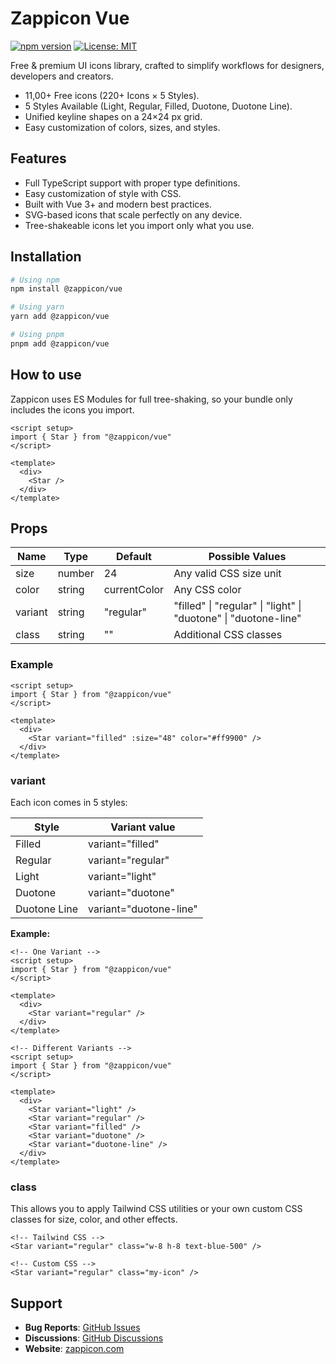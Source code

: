 # Zappicon Vue

[![npm version](https://badge.fury.io/js/%40zappicon%2Fvue.svg)](https://badge.fury.io/js/%40zappicon%2Fvue)
[![License: MIT](https://img.shields.io/badge/License-MIT-yellow.svg)](https://zappicon.com/license)

Free & premium UI icons library, crafted to simplify workflows for designers, developers and creators.

- 11,00+ Free icons (220+ Icons × 5 Styles).
- 5 Styles Available (Light, Regular, Filled, Duotone, Duotone Line).
- Unified keyline shapes on a 24×24 px grid.
- Easy customization of colors, sizes, and styles.

## Features

- Full TypeScript support with proper type definitions.
- Easy customization of style with CSS.
- Built with Vue 3+ and modern best practices.
- SVG-based icons that scale perfectly on any device.
- Tree-shakeable icons let you import only what you use.

## Installation

```bash
# Using npm
npm install @zappicon/vue

# Using yarn
yarn add @zappicon/vue

# Using pnpm
pnpm add @zappicon/vue
```

## How to use

Zappicon uses ES Modules for full tree-shaking, so your bundle only includes the icons you import.

```vue
<script setup>
import { Star } from "@zappicon/vue"
</script>

<template>
  <div>
    <Star />
  </div>
</template>
```

## Props

| Name    | Type   | Default      | Possible Values                                                 |
| ------- | ------ | ------------ | --------------------------------------------------------------- |
| size    | number | 24           | Any valid CSS size unit                                         |
| color   | string | currentColor | Any CSS color                                                   |
| variant | string | "regular"    | "filled" \| "regular" \| "light" \| "duotone" \| "duotone-line" |
| class   | string | ""           | Additional CSS classes                                          |

### Example

```vue
<script setup>
import { Star } from "@zappicon/vue"
</script>

<template>
  <div>
    <Star variant="filled" :size="48" color="#ff9900" />
  </div>
</template>
```

### variant

Each icon comes in 5 styles:

| Style        | Variant value          |
| ------------ | ---------------------- |
| Filled       | variant="filled"       |
| Regular      | variant="regular"      |
| Light        | variant="light"        |
| Duotone      | variant="duotone"      |
| Duotone Line | variant="duotone-line" |

**Example:**

```vue
<!-- One Variant -->
<script setup>
import { Star } from "@zappicon/vue"
</script>

<template>
  <div>
    <Star variant="regular" />
  </div>
</template>

<!-- Different Variants -->
<script setup>
import { Star } from "@zappicon/vue"
</script>

<template>
  <div>
    <Star variant="light" />
    <Star variant="regular" />
    <Star variant="filled" />
    <Star variant="duotone" />
    <Star variant="duotone-line" />
  </div>
</template>
```

### class

This allows you to apply Tailwind CSS utilities or your own custom CSS classes for size, color, and other effects.

```vue
<!-- Tailwind CSS -->
<Star variant="regular" class="w-8 h-8 text-blue-500" />

<!-- Custom CSS -->
<Star variant="regular" class="my-icon" />
```

## Support

- **Bug Reports**: [GitHub Issues](https://github.com/zappicon/zappicon-vue/issues)
- **Discussions**: [GitHub Discussions](https://github.com/zappicon/zappicon-vue/discussions)
- **Website**: [zappicon.com](https://zappicon.com)
